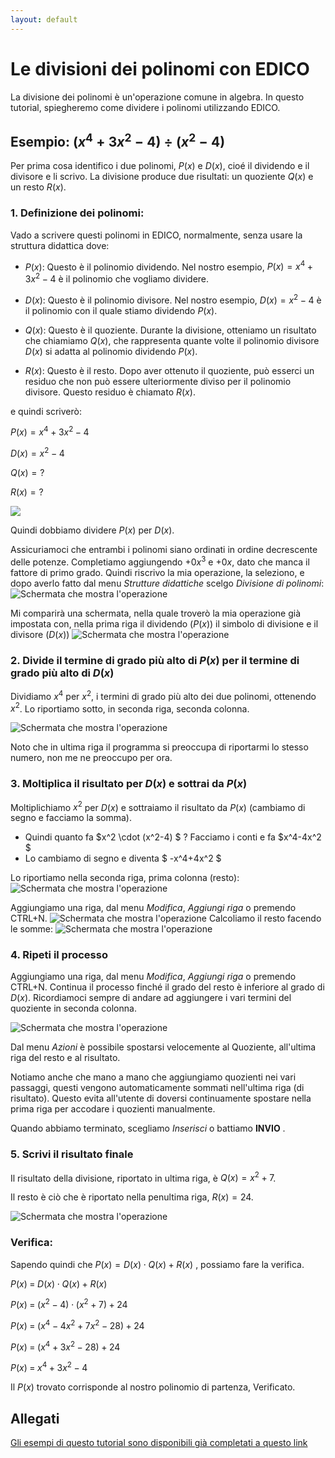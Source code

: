 ```yaml
---
layout: default
---
```


# Le divisioni dei polinomi con EDICO

La divisione dei polinomi è un'operazione comune in algebra. 
In questo tutorial, spiegheremo come dividere i polinomi utilizzando EDICO.

## Esempio: $(x^4 + 3x^2 - 4) ÷ (x^2 - 4)$

Per prima cosa identifico i due polinomi, $P(x)$ e $D(x)$, cioé il dividendo e il divisore e li scrivo.
La divisione produce due risultati: un quoziente $Q(x)$ e un resto $R(x)$.

### 1. Definizione dei polinomi:

Vado a scrivere questi polinomi in EDICO, normalmente, senza usare la struttura didattica dove:

- $P(x)$: Questo è il polinomio dividendo. Nel nostro esempio, $P(x) = x^4 + 3x^2 - 4$ è il polinomio che vogliamo dividere.

- $D(x)$: Questo è il polinomio divisore. Nel nostro esempio, $D(x) = x^2 - 4$ è il polinomio con il quale stiamo dividendo $P(x)$.

- $Q(x)$: Questo è il quoziente. Durante la divisione, otteniamo un risultato che chiamiamo $Q(x)$, che rappresenta quante volte il polinomio divisore $D(x)$ si adatta al polinomio dividendo $P(x)$.

- $R(x)$: Questo è il resto. Dopo aver ottenuto il quoziente, può esserci un residuo che non può essere ulteriormente diviso per il polinomio divisore. Questo residuo è chiamato $R(x)$.

e quindi scriverò:

$P(x) = x^4 + 3x^2 - 4$

$D(x) = x^2 - 4$

$Q(x) = ?$

$R(x) = ?$

![](20240118115702.png)


Quindi dobbiamo dividere $P(x)$ per $D(x)$. 

Assicuriamoci che entrambi i polinomi siano ordinati in ordine decrescente delle potenze. Completiamo aggiungendo $+0x^3$ e $+0x$, dato che manca il fattore di primo grado. Quindi riscrivo la mia operazione, la seleziono, e dopo averlo fatto dal menu *Strutture didattiche* scelgo *Divisione di polinomi*:
![Schermata che mostra l'operazione](20240118121839.png)

Mi comparirà una schermata, nella quale troverò la mia operazione già impostata con, nella prima riga il dividendo ($P(x)$) il simbolo di divisione e il divisore ($D(x)$)
![Schermata che mostra l'operazione](20240118121904.png)


### 2. Divide il termine di grado più alto di $P(x)$ per il termine di grado più alto di $D(x)$

Dividiamo $x^4$ per $x^2$, i termini di grado più alto dei due polinomi, ottenendo $x^2$. Lo riportiamo sotto, in seconda riga, seconda colonna.

![Schermata che mostra l'operazione](20240118121931.png)

Noto che in ultima riga il programma si preoccupa di riportarmi lo stesso numero, non me ne preoccupo per ora.

### 3. Moltiplica il risultato per $D(x)$ e sottrai da $P(x)$

Moltiplichiamo $x^2$ per $D(x)$ e sottraiamo il risultato da $P(x)$ (cambiamo di segno e facciamo la somma). 

- Quindi quanto fa $x^2 \cdot (x^2-4) $ ? Facciamo i conti e fa $x^4-4x^2 $
- Lo cambiamo di segno e diventa $ -x^4+4x^2 $

Lo riportiamo nella seconda riga, prima colonna (resto):
![Schermata che mostra l'operazione](20240118123024.png)

Aggiungiamo una riga, dal menu *Modifica*, *Aggiungi riga* o premendo CTRL+N.
![Schermata che mostra l'operazione](20240118123104.png)
Calcoliamo il resto facendo le somme:
![Schermata che mostra l'operazione](20240118122640.png)


### 4. Ripeti il processo

Aggiungiamo una riga, dal menu *Modifica*, *Aggiungi riga* o premendo CTRL+N.
Continua il processo finché il grado del resto è inferiore al grado di $D(x)$. Ricordiamoci sempre di andare ad aggiungere i vari termini del quoziente in seconda colonna.

![Schermata che mostra l'operazione](20240118123713.png)

Dal menu *Azioni* è possibile spostarsi velocemente al Quoziente, all'ultima riga del resto e al risultato.

Notiamo anche che mano a mano che aggiungiamo quozienti nei vari passaggi, questi vengono automaticamente sommati nell'ultima riga (di risultato). Questo evita all'utente di doversi continuamente spostare nella prima riga per accodare i quozienti manualmente.

Quando abbiamo terminato, scegliamo *Inserisci* o battiamo **INVIO** .


### 5. Scrivi il risultato finale

Il risultato della divisione, riportato in ultima riga, è $Q(x) = x^2 + 7$.

Il resto è ciò che è riportato nella penultima riga, $R(x) = 24$.

![Schermata che mostra l'operazione](20240118123839.png)

### Verifica:

Sapendo quindi che $P(x) = D(x) \cdot Q(x) + R(x)$ , possiamo fare la verifica.


$P\left(x\right)\;=\;D\left(x\right)\cdot Q\left(x\right)\;+\;R\left(x\right)$

$P\left(x\right)\;=\;\left(x^{2}-4\right)\cdot \left(x^{2}+7\right)\;+\;24\;\;$

$P\left(x\right)\;=\;\left(x^{4}-4x^{2}+7x^{2}-28\right)\;+\;24$

$P\left(x\right)\;=\;\left(x^{4}+3x^{2}-28\right)\;+\;24$

$P\left(x\right)\;=\;x^{4}+3x^{2}-4$

Il $P(x)$ trovato corrisponde al nostro polinomio di partenza, Verificato. 


## Allegati
[Gli esempi di questo tutorial sono disponibili già completati a questo link](esempio.edi)

